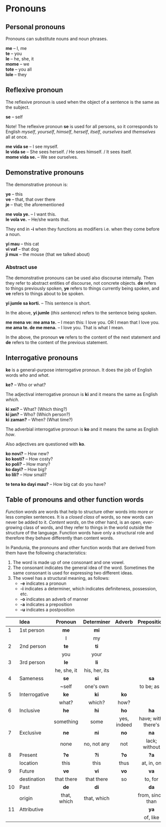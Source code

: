 # Pronouns

## Personal pronouns

Pronouns can substitute nouns and noun phrases.

**me**
– I, me  
**te**
– you  
**le**
– he, she, it  
**mome**
– we  
**tote**
– you all  
**lole**
– they

## Reflexive pronoun

The reflexive pronoun is used when the object of a sentence is the same as the subject.

**se**
– self

Note! The reflexive pronoun **se** is used for all persons,
so it corresponds to English _myself_, _yourself_, _himself_, _herself_, _itself_, _ourselves_ and _themselves_ all at once.

**me vida se**
– I see myself.  
**le vida se**
– She sees herself. / He sees himself. / It sees itself.  
**mome vida se.**
– We see ourselves.

## Demonstrative pronouns

The demonstrative pronoun is:

**ye**
– this  
**ve**
– that, that over there  
**je**
– that; the aforementioned

**me vola ye.**
– I want this.  
**le vola ve.**
– He/she wants that.

They end in **-i** when they functions as modifiers i.e. when they come before a noun.

**yi mau**
– this cat  
**vi vaf**
– that dog  
**ji mux**
– the mouse (that we talked about)


### Abstract use

The demonstrative pronouns can be used also discourse internally.
Then they refer to abstract entities of discourse, not concrete objects.
**de** refers to things previously spoken,
**ye** refers to things currently being spoken,
and **ve** refers to things about to be spoken.

**yi jumle sa korti.**
– This sentence is short.

In the above, **yi jumle** (_this sentence_) refers to the sentence being spoken.

**me mena ve: me ama te.**
– I mean this: I love you. OR I mean that I love you.  
**me ama te. de me mena.**
– I love you. That is what I mean.

In the above, the pronoun **ve** refers to the content of the next statement
and **de** refers to the content of the previous statement.


## Interrogative pronouns

**ke** is a general-purpose interrogative pronoun.
It does the job of English words _who_ and _what_.

**ke?**
– Who or what?  

The adjectival interrogative pronoun is **ki**
and it means the same as English _which_.

**ki xei?**
– What? (Which thing?)  
**ki jan?**
– Who? (Which person?)  
**ki zaman?**
– When? (What time?)  

The adverbial interrogative pronoun is **ko**
and it means the same as English _how_.

Also adjectives are questioned with **ko**.

**ko novi?**
– How new?  
**ko kosti?**
– How costy?  
**ko poli?**
– How many?  
**ko dayi?**
– How big?  
**ko lili?**
– How small?

**te tena ko dayi mau?**
– How big cat do you have?


## Table of pronouns and other function words

_Function words_ are words that help to structure other words into more or less complex sentences.
It is a _closed class_ of words, so new words can never be added to it.
_Content words_, on the other hand, is an open, ever-growing class of words,
and they refer to things in the world outside the structure of the language.
Function words have only a structural role
and therefore they behave differently than content words.

In Pandunia, the pronouns and other function words that are derived from them have the following characteristics:

1. The word is made up of one consonant and one vowel.
2. The consonant indicates the general idea of the word.
   Sometimes the same consonant is used for expressing two different ideas.
3. The vowel has a structural meaning, as follows:
    - **-e** indicates a pronoun
    - **-i** indicates a determiner,
      which indicates definiteness, possession, etc.
    - **-o** indicates an adverb of manner
    - **-a** indicates a preposition
    - **-u** indicates a postposition

|  | Idea          | Pronoun            | Determiner         | Adverb             | Preposition        | Postposition       |
|--|:--------------|:------------------:|:------------------:|:------------------:|:------------------:|:------------------:|
| 1| 1st person    | **me**             | **mi**             |                    |                    |                    |
|  |               | I                  | my                 |                    |                    |                    |
| 2| 2nd person    | **te**             | **ti**             |                    |                    |                    |
|  |               | you                | your               |                    |                    |                    |
| 3| 3rd person    | **le**             | **li**             |                    |                    |                    |
|  |               | he, she, it        | his, her, its      |                    |                    |                    |
| 4| Sameness      | **se**             | **si**             |                    | **sa**             |                    |
|  |               | ~self              | one's own          |                    | to be; as a        |                    |
| 5| Interrogative | **ke**             | **ki**             | **ko**             |                    |                    |
|  |               | what?              | which?             | how?               |                    |                    |
| 6| Inclusive     | **he**             | **hi**             | **ho**             | **ha**             |                    |
|  |               | something          | some               | yes, indeed        | have; with; there's|                    |
| 7| Exclusive     | **ne**             | **ni**             | **no**             | **na**             |                    |
|  |               | none               | no, not any        | not                | lack; without      |                    |
| 8| Present       | **?e**             | **?i**             | **?o**             | **?a**             |                    |
|  | location      | this               | this               | thus               | at, in, on         |                    |
| 9| Future        | **ve**             | **vi**             | **vo**             | **va**             |                    |
|  | destination   | that there         | that there         | so                 | to, for            |                    |
|10| Past          | **de**             | **di**             |                    | **da**             |                    |
|  | origin        | that, which        | that, which        |                    | from, since; than  |                    |
|11| Attributive   |                    |                    |                    | **ya**             | **yu**             |
|  |               |                    |                    |                    | of, like           | 's, -like          |

